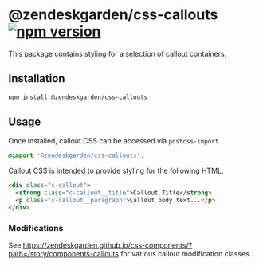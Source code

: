 # @zendeskgarden/css-callouts [![npm version][npm version badge]][npm version link]

[npm version badge]: https://flat.badgen.net/npm/v/@zendeskgarden/css-callouts
[npm version link]: https://www.npmjs.com/package/@zendeskgarden/css-callouts

This package contains styling for a selection of callout containers.

## Installation

```sh
npm install @zendeskgarden/css-callouts
```

## Usage

Once installed, callout CSS can be accessed via `postcss-import`.

```css
@import '@zendeskgarden/css-callouts';
```

Callout CSS is intended to provide styling for the following HTML.

```html
<div class="c-callout">
  <strong class="c-callout__title">Callout Title</strong>
  <p class="c-callout__paragraph">Callout body text...</p>
</div>
```

### Modifications

See
https://zendeskgarden.github.io/css-components/?path=/story/components-callouts
for various callout modification classes.
